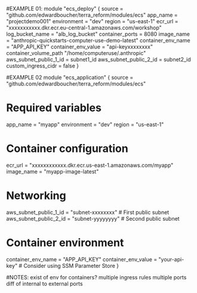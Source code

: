 #EXAMPLE 01:
module "ecs_deploy" {
  source = "github.com/edwardboucher/terra_reform/modules/ecs"
  app_name  = "projectdemo001"
  environment = "dev"
  region = "us-east-1"
  ecr_url = "xxxxxxxxxxx.dkr.ecr.eu-central-1.amazonaws.com/workshop"
  log_bucket_name = "alb_log_bucket"
  container_ports = 8080
  image_name = "anthropic-quickstarts-computer-use-demo-latest"
  container_env_name = "APP_API_KEY"
  container_env_value = "api-keyxxxxxxxx"
  container_volume_path "/home/computeruse/.anthropic"
  aws_subnet_public_1_id = subnet1_id
  aws_subnet_public_2_id = subnet2_id
  custom_ingress_cidr = false
}

#EXAMPLE 02
module "ecs_application" {
  source = "github.com/edwardboucher/terra_reform/modules/ecs"

  # Required variables
  app_name    = "myapp"
  environment = "dev"
  region      = "us-east-1"
  
  # Container configuration
  ecr_url     = "xxxxxxxxxxxx.dkr.ecr.us-east-1.amazonaws.com/myapp"
  image_name  = "myapp-image-latest"
  
  # Networking
  aws_subnet_public_1_id = "subnet-xxxxxxxx"  # First public subnet
  aws_subnet_public_2_id = "subnet-yyyyyyyy"  # Second public subnet

  # Container environment
  container_env_name  = "APP_API_KEY"
  container_env_value = "your-api-key"  # Consider using SSM Parameter Store
}

#NOTES:
exist of env for containers?
multiple ingress rules
multiple ports
diff of internal to external ports
